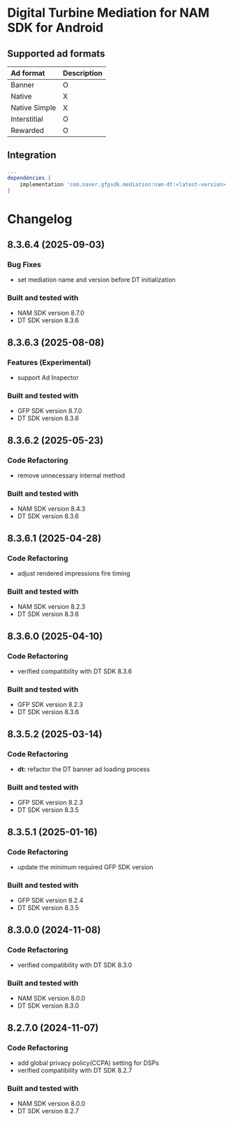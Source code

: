 # Digital Turbine Mediation for NAM SDK for Android

## Supported ad formats

| Ad format     | Description |
|:--------------|:------------|
| Banner        | O           |
| Native        | X           |
| Native Simple | X           |
| Interstitial  | O           |
| Rewarded      | O           |

## Integration

```gradle
...
dependencies {
    implementation 'com.naver.gfpsdk.mediation:nam-dt:<latest-version>'  
}
```

# Changelog
## 8.3.6.4 (2025-09-03)

### Bug Fixes
* set mediation name and version before DT initialization

### Built and tested with
- NAM SDK version 8.7.0
- DT SDK version 8.3.6

## 8.3.6.3 (2025-08-08)

### Features (Experimental)
* support Ad Inspector

### Built and tested with
- GFP SDK version 8.7.0
- DT SDK version 8.3.6

## 8.3.6.2 (2025-05-23)
### Code Refactoring
* remove unnecessary internal method

### Built and tested with
- NAM SDK version 8.4.3
- DT SDK version 8.3.6

## 8.3.6.1 (2025-04-28)
### Code Refactoring
* adjust rendered impressions fire timing

### Built and tested with
- NAM SDK version 8.2.3
- DT SDK version 8.3.6

## 8.3.6.0 (2025-04-10)
### Code Refactoring
* verified compatibility with DT SDK 8.3.6

### Built and tested with
- GFP SDK version 8.2.3
- DT SDK version 8.3.6

## 8.3.5.2 (2025-03-14)
### Code Refactoring
* **dt:** refactor the DT banner ad loading process

### Built and tested with
- GFP SDK version 8.2.3
- DT SDK version 8.3.5

## 8.3.5.1 (2025-01-16)
### Code Refactoring
* update the minimum required GFP SDK version

### Built and tested with
- GFP SDK version 8.2.4
- DT SDK version 8.3.5

## 8.3.0.0 (2024-11-08)

### Code Refactoring

* verified compatibility with DT SDK 8.3.0 

### Built and tested with
- NAM SDK version 8.0.0
- DT SDK version 8.3.0

## 8.2.7.0 (2024-11-07)

### Code Refactoring

* add global privacy policy(CCPA) setting for DSPs 
* verified compatibility with DT SDK 8.2.7 

### Built and tested with
- NAM SDK version 8.0.0
- DT SDK version 8.2.7
